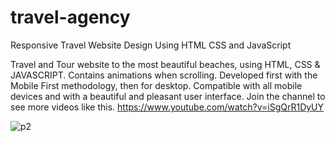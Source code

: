 # travel-agency

Responsive Travel Website Design Using HTML CSS and JavaScript

Travel and Tour website to the most beautiful beaches, using HTML, CSS & JAVASCRIPT.
Contains animations when scrolling.
Developed first with the Mobile First methodology, then for desktop.
Compatible with all mobile devices and with a beautiful and pleasant user interface.
Join the channel to see more videos like this. https://www.youtube.com/watch?v=iSgQrR1DyUY

![p2](https://user-images.githubusercontent.com/132063719/235997814-7446672c-344a-4149-b3a7-994ae1713ed6.png)
